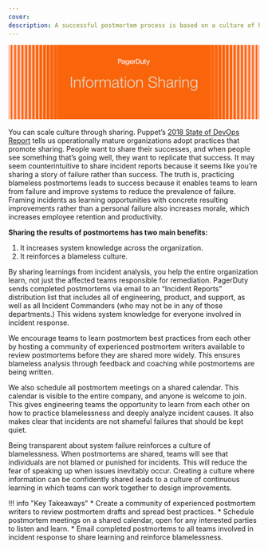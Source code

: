 ```yaml
---
cover:
description: A successful postmortem process is based on a culture of honesty, learning, and accountability. Culture change requires management buy-in, but you can lead culture change no matter your role. This guide describes common challenges faced in building a culture of continuous learning through postmortems and strategies for overcoming these challenges.
---
```

![Information Sharing](../assets/img/headers/Postmortems-InfoSharing.png)

You can scale culture through sharing. Puppet’s [2018 State of DevOps Report](https://puppet.com/resources/whitepaper/state-of-devops-report) tells us operationally mature organizations adopt practices that promote sharing. People want to share their successes, and when people see something that’s going well, they want to replicate that success. It may seem counterintuitive to share incident reports because it seems like you’re sharing a story of failure rather than success. The truth is, practicing blameless postmortems leads to success because it enables teams to learn from failure and improve systems to reduce the prevalence of failure. Framing incidents as learning opportunities with concrete resulting improvements rather than a personal failure also increases morale, which increases employee retention and productivity.

**Sharing the results of postmortems has two main benefits:**

1. It increases system knowledge across the organization.
2. It reinforces a blameless culture.

By sharing learnings from incident analysis, you help the entire organization learn, not just the affected teams responsible for remediation. PagerDuty sends completed postmortems via email to an “Incident Reports” distribution list that includes all of engineering, product, and support, as well as all Incident Commanders (who may not be in any of those departments.) This widens system knowledge for everyone involved in incident response.

We encourage teams to learn postmortem best practices from each other by hosting a community of experienced postmortem writers available to review postmortems before they are shared more widely. This ensures blameless analysis through feedback and coaching while postmortems are being written.

We also schedule all postmortem meetings on a shared calendar. This calendar is visible to the entire company, and anyone is welcome to join. This gives engineering teams the opportunity to learn from each other on how to practice blamelessness and deeply analyze incident causes. It also makes clear that incidents are not shameful failures that should be kept quiet.

Being transparent about system failure reinforces a culture of blamelessness. When postmortems are shared, teams will see that individuals are not blamed or punished for incidents. This will reduce the fear of speaking up when issues inevitably occur. Creating a culture where information can be confidently shared leads to a culture of continuous learning in which teams can work together to design improvements.

!!! info "Key Takeaways"
    * Create a community of experienced postmortem writers to review postmortem drafts and spread best practices.
    * Schedule postmortem meetings on a shared calendar, open for any interested parties to listen and learn.
    * Email completed postmortems to all teams involved in incident response to share learning and reinforce blamelessness.
